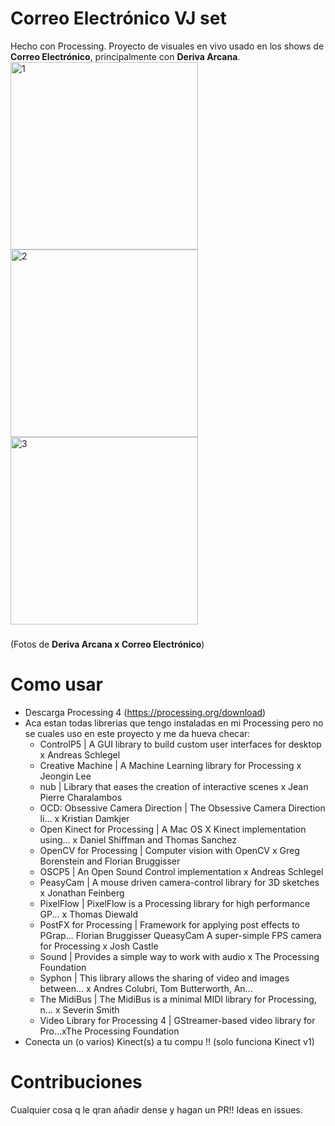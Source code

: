 # Correo Electrónico VJ set
Hecho con Processing.
Proyecto de visuales en vivo usado en los shows de **Correo Electrónico**, principalmente con **Deriva Arcana**.
<img width="300" alt="1" src="https://github.com/maximocampo/email_deriva_vj.v1/assets/37165820/c75bbbf8-5243-446d-ad05-25467866654d">
<img width="300" alt="2" src="https://github.com/maximocampo/email_deriva_vj.v1/assets/37165820/e98b5b38-2b03-40c9-845f-c89e704f756f">
<img width="300" alt="3" src="https://github.com/maximocampo/email_deriva_vj.v1/assets/37165820/63dc9065-e2fd-4229-98d8-fc6784414e70">
###
(Fotos de **Deriva Arcana x Correo Electrónico**)

# Como usar 
- Descarga Processing 4 (https://processing.org/download)
- Aca estan todas librerias que tengo instaladas en mi Processing pero no se cuales uso en este proyecto y me da hueva checar:
  - ControlP5 | A GUI library to build custom user interfaces for desktop x Andreas Schlegel
  - Creative Machine | A Machine Learning library for Processing x Jeongin Lee
  - nub | Library that eases the creation of interactive scenes x Jean Pierre Charalambos
  - OCD: Obsessive Camera Direction | The Obsessive Camera Direction li... x Kristian Damkjer
  - Open Kinect for Processing | A Mac OS X Kinect implementation using... x Daniel Shiffman and Thomas Sanchez
  - OpenCV for Processing | Computer vision with OpenCV x Greg Borenstein and Florian Bruggisser
  - OSCP5 | An Open Sound Control implementation x Andreas Schlegel
  - PeasyCam | A mouse driven camera-control library for 3D sketches x Jonathan Feinberg
  - PixelFlow | PixelFlow is a Processing library for high performance GP... x Thomas Diewald
  - PostFX for Processing | Framework for applying post effects to PGrap... Florian Bruggisser QueasyCam A super-simple FPS camera for Processing x Josh Castle
  - Sound | Provides a simple way to work with audio x The Processing Foundation
  - Syphon | This library allows the sharing of video and images between... x Andres Colubri, Tom Butterworth, An...
  - The MidiBus | The MidiBus is a minimal MIDI library for Processing, n... x Severin Smith
  - Video Library for Processing 4 | GStreamer-based video library for Pro...xThe Processing Foundation
- Conecta un (o varios) Kinect(s) a tu compu !! (solo funciona Kinect v1)

# Contribuciones
Cualquier cosa q le qran añadir dense y hagan un PR!! Ideas en issues.
